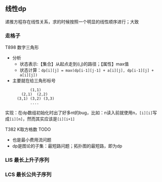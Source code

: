 ## 线性dp

递推方程存在线性关系，求的时候按照一个明显的线性顺序进行；大致

### 走格子

T898 数字三角形
- 分析
  - 状态表示:【集合】从起点走到(i,j)的路径；【属性】max值
  - 状态计算：`dp[i][j] = max(dp[i-1][j-1] + a[i][j], dp[i-1][j] + a[i][j])`
- 主要就在给三角形标号
  ```
          (1,1)
      (2,1)  (2,2)
    (3,1) (3,2) (3,3)
          ....
  ```
实现：在dp数组初始化时出了好多nt的bug，比如：n读入前就使用n，`[i][i]`写成`[i][n]`，然而其实应该是`[i][i+1]`

T382 K取方格数 TODO
- 也是最小费用流问题
- dp是图论的子集：最短路问题；拓扑图的最短路，即为dp

### LIS 最长上升子序列

### LCS 最长公共子序列
